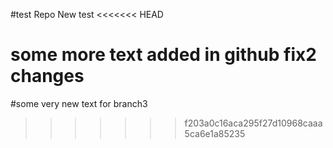 #test Repo
New test
<<<<<<< HEAD

some more text added in github
fix2 changes
=======
#some very new text for branch3
>>>>>>> f203a0c16aca295f27d10968caaa5ca6e1a85235
